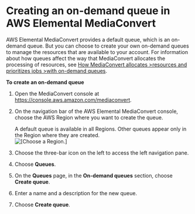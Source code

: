 # Creating an on\-demand queue in AWS Elemental MediaConvert<a name="creating-queues"></a>

AWS Elemental MediaConvert provides a default queue, which is an on\-demand queue\. But you can choose to create your own on\-demand queues to manage the resources that are available to your account\. For information about how queues affect the way that MediaConvert allocates the processing of resources, see [How MediaConvert allocates >resources and prioritizes jobs >with on\-demand queues](about-on-demand-queues.md#about-resource-allocation-and-job-prioritization)\.

**To create an on\-demand queue**

1. Open the MediaConvert console at [https://console\.aws\.amazon\.com/mediaconvert](https://console.aws.amazon.com/mediaconvert)\. 

1. On the navigation bar of the AWS Elemental MediaConvert console, choose the AWS Region where you want to create the queue\.

   A default queue is available in all Regions\. Other queues appear only in the Region where they are created\.  
![\[Choose a Region.\]](http://docs.aws.amazon.com/mediaconvert/latest/ug/images/regions-list.png)

1. Choose the three\-bar icon on the left to access the left navigation pane\.

1. Choose **Queues**\.

1. On the **Queues** page, in the **On\-demand queues** section, choose **Create queue**\.

1. Enter a name and a description for the new queue\.

1. Choose **Create queue**\.
